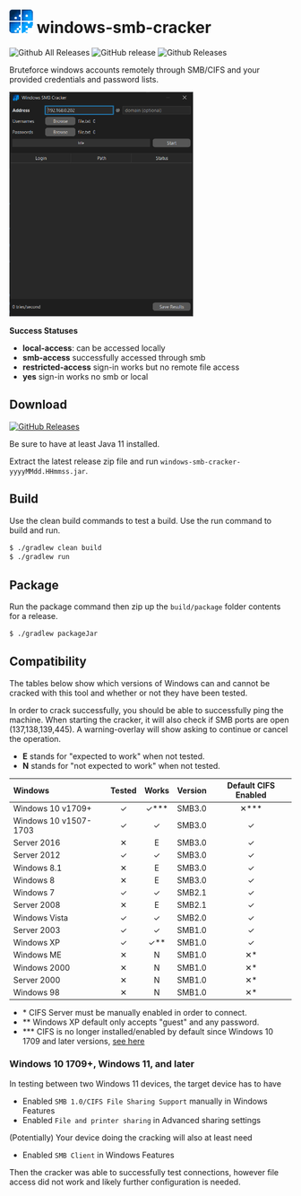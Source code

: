 # <img src='./src/main/resources/icon.png' width=42> windows-smb-cracker

![Github All Releases](https://img.shields.io/github/downloads/mattwright324/windows-smb-cracker/total.svg?style=flat-square)
![GitHub release](https://img.shields.io/github/release/mattwright324/windows-smb-cracker.svg?style=flat-square)
![Github Releases](https://img.shields.io/github/downloads/mattwright324/windows-smb-cracker/latest/total.svg?style=flat-square)

Bruteforce windows accounts remotely through SMB/CIFS and your provided credentials and password lists.

<img src='./README_preview.png' height="400px">

**Success Statuses**

* **local-access**: can be accessed locally
* **smb-access** successfully accessed through smb
* **restricted-access** sign-in works but no remote file access
* **yes** sign-in works no smb or local

## Download

[![GitHub Releases](https://img.shields.io/badge/downloads-releases-brightgreen.svg?maxAge=60&style=flat-square)](https://github.com/mattwright324/jpowder-game/releases)

Be sure to have at least Java 11 installed.

Extract the latest release zip file and run `windows-smb-cracker-yyyyMMdd.HHmmss.jar`.

## Build

Use the clean build commands to test a build. Use the run command to build and run.

```sh
$ ./gradlew clean build
$ ./gradlew run
```

## Package

Run the package command then zip up the `build/package` folder contents for a release.

```sh
$ ./gradlew packageJar
```

## Compatibility

The tables below show which versions of Windows can and cannot be cracked with this tool
and whether or not they have been tested.

In order to crack successfully, you should be able to successfully ping the machine.
When starting the cracker, it will also check if SMB ports are open (137,138,139,445).
A warning-overlay will show asking to continue or cancel the operation.

* **E** stands for "expected to work" when not tested.
* **N** stands for "not expected to work" when not tested.

| Windows               |  Tested  |    Works    | Version | Default CIFS Enabled |
|:----------------------|:--------:|:-----------:|:-------:|:--------------------:|
| Windows 10 v1709+     | &#10003; | &#10003;*** | SMB3.0  |     &#10005;***      |
| Windows 10 v1507-1703 | &#10003; |  &#10003;   | SMB3.0  |       &#10003;       |
| Server 2016           | &#10005; |      E      | SMB3.0  |       &#10003;       |
| Server 2012           | &#10003; |  &#10003;   | SMB3.0  |       &#10003;       |
| Windows 8.1           | &#10005; |      E      | SMB3.0  |       &#10003;       |
| Windows 8             | &#10005; |      E      | SMB3.0  |       &#10003;       |
| Windows 7             | &#10003; |  &#10003;   | SMB2.1  |       &#10003;       |
| Server 2008           | &#10005; |      E      | SMB2.1  |       &#10003;       |
| Windows Vista         | &#10003; |  &#10003;   | SMB2.0  |       &#10003;       |
| Server 2003           | &#10003; |  &#10003;   | SMB1.0  |       &#10003;       |
| Windows XP            | &#10003; | &#10003;**  | SMB1.0  |       &#10003;       |
| Windows ME            | &#10005; |      N      | SMB1.0  |      &#10005;*       |
| Windows 2000          | &#10005; |      N      | SMB1.0  |      &#10005;*       |
| Server 2000           | &#10005; |      N      | SMB1.0  |      &#10005;*       |
| Windows 98            | &#10005; |      N      | SMB1.0  |      &#10005;*       |

* \* CIFS Server must be manually enabled in order to connect.
* \** Windows XP default only accepts "guest" and any password.
* \*** CIFS is no longer installed/enabled by default since Windows 10 1709 and later
  versions, [see here](https://learn.microsoft.com/en-us/windows-server/storage/file-server/troubleshoot/smbv1-not-installed-by-default-in-windows)

### Windows 10 1709+, Windows 11, and later

In testing between two Windows 11 devices, the target device has to have

- Enabled `SMB 1.0/CIFS File Sharing Support` manually in Windows Features
- Enabled `File and printer sharing` in Advanced sharing settings

(Potentially) Your device doing the cracking will also at least need

- Enabled `SMB Client` in Windows Features

Then the cracker was able to successfully test connections, however file access did not work and likely further configuration is needed.
